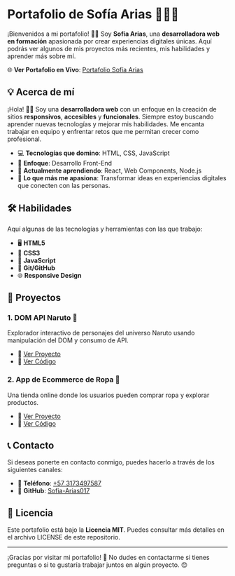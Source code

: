 # Portafolio de Sofía Arias 👩‍💻✨

¡Bienvenidos a mi portafolio! 👋🏼 Soy **Sofía Arias**, una **desarrolladora web en formación** apasionada por crear experiencias digitales únicas. Aquí podrás ver algunos de mis proyectos más recientes, mis habilidades y aprender más sobre mí.

🌐 **Ver Portafolio en Vivo**: [Portafolio Sofía Arias](https://sofia-arias017.github.io/)

## 💡 Acerca de mí

¡Hola! 👋🏼 Soy una **desarrolladora web** con un enfoque en la creación de sitios **responsivos**, **accesibles** y **funcionales**. Siempre estoy buscando aprender nuevas tecnologías y mejorar mis habilidades. Me encanta trabajar en equipo y enfrentar retos que me permitan crecer como profesional.

- 💻 **Tecnologías que domino**: HTML, CSS, JavaScript
- 🎯 **Enfoque**: Desarrollo Front-End
- 🌱 **Actualmente aprendiendo**: React, Web Components, Node.js
- 🤝 **Lo que más me apasiona**: Transformar ideas en experiencias digitales que conecten con las personas.

## 🛠 Habilidades

Aquí algunas de las tecnologías y herramientas con las que trabajo:

- 🖥 **HTML5**
- 🎨 **CSS3**
- 📜 **JavaScript**
- 🔧 **Git/GitHub**
- 🌐 **Responsive Design**

## 📂 Proyectos

### 1. **DOM API Naruto 👾**
Explorador interactivo de personajes del universo Naruto usando manipulación del DOM y consumo de API.

- 🔗 [Ver Proyecto](https://sofia-arias017.github.io/DOM-API-NARUTO/)
- 🔗 [Ver Código](https://github.com/Sofia-Arias017/DOM-API-NARUTO)

### 2. **App de Ecommerce de Ropa 👗**
Una tienda online donde los usuarios pueden comprar ropa y explorar productos.

- 🔗 [Ver Proyecto](https://sofia-arias017.github.io/app-de-ecommerce-de-ropa/src/views/home.html)
- 🔗 [Ver Código](https://github.com/Sofia-Arias017/app-de-ecommerce-de-ropa)

## 📞 Contacto

Si deseas ponerte en contacto conmigo, puedes hacerlo a través de los siguientes canales:

- 📱 **Teléfono**: [+57 3173497587](tel:+573173497587)
- 🐙 **GitHub**: [Sofia-Arias017](https://github.com/Sofia-Arias017)

## 📝 Licencia

Este portafolio está bajo la **Licencia MIT**. Puedes consultar más detalles en el archivo LICENSE de este repositorio.

---

¡Gracias por visitar mi portafolio! 🌟 No dudes en contactarme si tienes preguntas o si te gustaría trabajar juntos en algún proyecto. 😊
